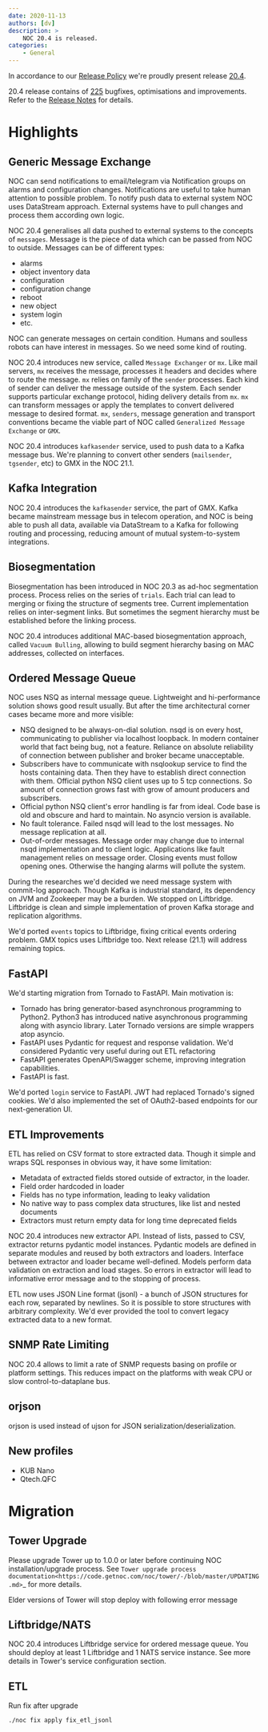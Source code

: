 ```yaml
---
date: 2020-11-13
authors: [dv]
description: >
    NOC 20.4 is released.
categories:
    - General
---
```

In accordance to our [Release Policy](/release-policy/)
we're proudly present release [20.4](https://code.getnoc.com/noc/noc/tags/20.4).

20.4 release contains of [225](https://code.getnoc.com/noc/noc/merge_requests?scope=all&state=merged&milestone_title=20.4) bugfixes, optimisations and improvements.
Refer to the [Release Notes](https://docs.getnoc.com/master/releases/20_4/)
for details.

# Highlights

## Generic Message Exchange

NOC can send notifications to email/telegram via Notification groups
on alarms and configuration changes. Notifications are useful
to take human attention to possible problem. To notify push data
to external system NOC uses DataStream approach. External systems
have to pull changes and process them according own logic.

NOC 20.4 generalises all data pushed to external systems to the
concepts of `messages`. Message is the piece of data which
can be passed from NOC to outside. Messages can be of different types:

* alarms
* object inventory data
* configuration
* configuration change
* reboot
* new object
* system login
* etc.

NOC can generate messages on certain condition. Humans and soulless
robots can have interest in messages. So we need some kind of routing.

NOC 20.4 introduces new service, called `Message Exchanger` or `mx`.
Like mail servers, `mx` receives the message, processes it headers
and decides where to route the message. `mx` relies on family of the
`sender` processes. Each kind of sender can deliver the message
outside of the system. Each sender supports particular exchange protocol,
hiding delivery details from `mx`. `mx` can transform messages or apply
the templates to convert delivered message to desired format.
`mx`, `senders`, message generation and transport conventions became
the viable part of NOC called `Generalized Message Exchange` or `GMX`.

NOC 20.4 introduces `kafkasender` service, used to push data to a Kafka
message bus. We're planning to convert other senders (`mailsender`, `tgsender`, etc)
to GMX in the NOC 21.1.

## Kafka Integration

NOC 20.4 introduces the `kafkasender` service, the part of GMX. Kafka
became mainstream message bus in telecom operation, and NOC is
being able to push all data, available via DataStream to a Kafka
for following routing and processing, reducing amount of mutual
system-to-system integrations.


## Biosegmentation

Biosegmentation has been introduced in NOC 20.3 as ad-hoc segmentation process.
Process relies on the series of `trials`. Each trial can lead to merging
or fixing the structure of segments tree. Current implementation
relies on inter-segment links. But sometimes the segment hierarchy
must be established before the linking process.

NOC 20.4 introduces additional MAC-based biosegmentation approach,
called `Vacuum Bulling`, allowing to build segment hierarchy basing
on MAC addresses, collected on interfaces.

## Ordered Message Queue

NOC uses NSQ as internal message queue. Lightweight and hi-performance
solution shows good result usually. But after the time architectural corner
cases became more and more visible:

* NSQ designed to be always-on-dial solution. nsqd is on every host,
  communicating to publisher via localhost loopback. In modern container
  world that fact being bug, not a feature. Reliance on absolute reliability
  of connection between publisher and broker became unacceptable.
* Subscribers have to communicate with nsqlookup service to find the hosts containing data.
  Then they have to establish direct connection with them.
  Official python NSQ client uses up to 5 tcp connections.
  So amount of connection grows fast with grow of amount producers and subscribers.
* Official python NSQ client's error handling is far from ideal.
  Code base is old and obscure and hard to maintain. No asyncio version
  is available.
* No fault tolerance. Failed nsqd will lead to the lost messages.
  No message replication at all.
* Out-of-order messages. Message order may change due to internal nsqd
  implementation and to client logic. Applications like fault management
  relies on message order. Closing events must follow opening ones.
  Otherwise the hanging alarms will pollute the system.

During the researches we'd decided we need message system with commit-log approach.
Though Kafka is industrial standard, its dependency on JVM and Zookeeper may be a burden.
We stopped on Liftbridge. Liftbridge is clean and simple implementation of proven Kafka
storage and replication algorithms.

We'd ported `events` topics to Liftbridge, fixing critical events ordering
problem. GMX topics uses Liftbridge too. Next release (21.1) will address remaining topics.


## FastAPI

We'd starting migration from Tornado to FastAPI. Main motivation is:

* Tornado has bring generator-based asynchronous programming to Python2.
  Python3 has introduced native asynchronous programming along with asyncio library.
  Later Tornado versions are simple wrappers atop asyncio.
* FastAPI uses Pydantic for request and response validation.
  We'd considered Pydantic very useful during out ETL refactoring
* FastAPI generates OpenAPI/Swagger scheme, improving integration capabilities.
* FastAPI is fast.

We'd ported `login` service to FastAPI. JWT had replaced Tornado's signed cookies.
We'd also implemented the set of OAuth2-based endpoints for our next-generation UI.


## ETL Improvements

ETL has relied on CSV format to store extracted data.
Though it simple and wraps SQL responses in obvious way, it have some limitation:

* Metadata of extracted fields stored outside of extractor, in the loader.
* Field order hardcoded in loader
* Fields has no type information, leading to leaky validation
* No native way to pass complex data structures, like list and nested documents
* Extractors must return empty data for long time deprecated fields

NOC 20.4 introduces new extractor API. Instead of lists, passed to CSV,
extractor returns pydantic model instances. Pydantic models
are defined in separate modules and reused by both extractors and loaders.
Interface between extractor and loader became well-defined.
Models perform data validation on extraction and load stages.
So errors in extractor will lead to informative error message and to the stopping of process.

ETL now uses JSON Line format (jsonl) - a bunch of JSON structures for each row, separated by newlines. So it is possible
to store structures with arbitrary complexity.
We'd ever provided the tool to convert legacy extracted data to a new format.


## SNMP Rate Limiting

NOC 20.4 allows to limit a rate of SNMP requests basing on profile
or platform settings. This reduces impact on the platforms with weak
CPU or slow control-to-dataplane bus.


## orjson

orjson is used instead of ujson for JSON serialization/deserialization.


## New profiles


* KUB Nano
* Qtech.QFC


# Migration


## Tower Upgrade

Please upgrade Tower up to 1.0.0 or later before continuing NOC
installation/upgrade process.
See `Tower upgrade process documentation<https://code.getnoc.com/noc/tower/-/blob/master/UPDATING.md>`_
for more details.

Elder versions of Tower will stop deploy with following error message

## Liftbridge/NATS

NOC 20.4 introduces Liftbridge service for ordered message queue.
You should deploy at least 1 Liftbridge and 1 NATS service instance.
See more details in Tower's service configuration section.

## ETL

Run fix after upgrade

    ./noc fix apply fix_etl_jsonl

